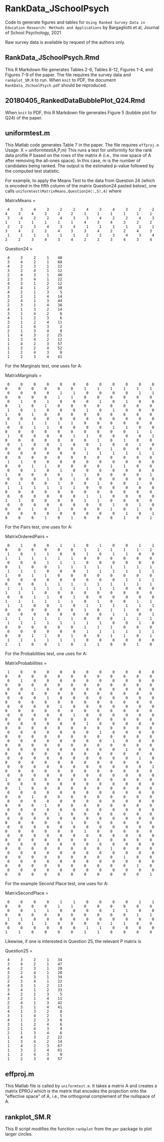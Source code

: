 # RankData_JSchoolPsych
Code to generate figures and tables for ``Using Ranked Survey Data in Education Research: Methods and Applications`` by Bargagliotti et al, Journal of School Psychology, 2021

Raw survey data is available by request of the authors only.

## RankData_JSchoolPsych.Rmd
This R Markdown file generates Tables 2-6, Tables 8-12, Figures 1-4, and Figures 7-9 of the paper.  The file requires the survey data and `rankplot_SM.R` to run.  When `knit` to PDF, the document `RankData_JSchoolPsych.pdf` should be reproduced. 

## 20180405_RankedDataBubblePlot_Q24.Rmd
When `knit` to PDF, this R Markdown file generates Figure 5 (bubble plot for Q24) of the paper.

## uniformtest.m
This Matlab code generates Table 7 in the paper.  The file requires `effproj.m`
Usage:  X = uniformtest(A,P,m)
This runs a test for uniformity for the rank data profile P based on the rows of the matrix A (i.e., the row space of A after removing the all-ones space). In this case, m is the number of candidates being ranked. The output is the estimated p-value followed by the computed test statistic. 

For example, to apply the Means Test to the data from Question 24 (which is encoded in the fifth column of the matrix Question24 pasted below), one calls `uniformtest(MatrixMeans,Question24(:,5),4)`  where

MatrixMeans =

     4     3     4     3     2     2     4     3     4     3     2     2     4     3     4     3     2     2     1     1     1     1     1     1
     3     4     2     2     4     3     3     4     2     2     4     3     1     1     1     1     1     1     4     3     4     3     2     2
     2     2     3     4     3     4     1     1     1     1     1     1     3     4     2     2     4     3     3     4     2     2     4     3
     1     1     1     1     1     1     2     2     3     4     3     4     2     2     3     4     3     4     2     2     3     4     3     4
    
Question24 =

     4     3     2     1    40
     3     4     2     1    68
     4     2     3     1    22
     3     2     4     1    12
     2     4     3     1    40
     2     3     4     1    22
     4     3     1     2    12
     3     4     1     2    30
     4     2     1     3     5
     3     2     1     4    14
     2     4     1     3    44
     2     3     1     4    38
     4     1     3     2    14
     3     1     4     2     6
     4     1     2     3     6
     3     1     2     4    11
     2     1     4     3     2
     2     1     3     4     8
     1     4     3     2    25
     1     3     4     2    12
     1     4     2     3    57
     1     3     2     4    52
     1     2     4     3     8
     1     2     3     4    41
 
 For the Marginals test, one uses for A:
 
 MatrixMarginals =

     0     0     0     0     0     0     0     0     0     0     0     0     0     0     0     0     0     0     1     1     1     1     1     1
     0     0     0     0     1     1     0     0     0     0     1     1     0     0     0     0     1     1     0     0     0     0     0     0
     0     1     0     1     0     0     0     1     0     1     0     0     0     1     0     1     0     0     0     0     0     0     0     0
     1     0     1     0     0     0     1     0     1     0     0     0     1     0     1     0     0     0     0     0     0     0     0     0
     0     0     0     0     0     0     0     0     0     0     0     0     1     1     1     1     1     1     0     0     0     0     0     0
     0     0     1     1     0     0     0     0     1     1     0     0     0     0     0     0     0     0     0     0     0     0     1     1
     1     0     0     0     0     1     1     0     0     0     0     1     0     0     0     0     0     0     0     1     0     1     0     0
     0     1     0     0     1     0     0     1     0     0     1     0     0     0     0     0     0     0     1     0     1     0     0     0
     0     0     0     0     0     0     1     1     1     1     1     1     0     0     0     0     0     0     0     0     0     0     0     0
     1     1     0     0     0     0     0     0     0     0     0     0     0     0     1     1     0     0     0     0     1     1     0     0
     0     0     1     0     1     0     0     0     0     0     0     0     1     0     0     0     0     1     1     0     0     0     0     1
     0     0     0     1     0     1     0     0     0     0     0     0     0     1     0     0     1     0     0     1     0     0     1     0
     1     1     1     1     1     1     0     0     0     0     0     0     0     0     0     0     0     0     0     0     0     0     0     0
     0     0     0     0     0     0     1     1     0     0     0     0     1     1     0     0     0     0     1     1     0     0     0     0
     0     0     0     0     0     0     0     0     1     0     1     0     0     0     1     0     1     0     0     0     1     0     1     0
     0     0     0     0     0     0     0     0     0     1     0     1     0     0     0     1     0     1     0     0     0     1     0     1

For the Pairs test, one uses for A:

MatrixOrderedPairs =

     0     1     0     0     1     1     0     1     0     0     1     1     0     0     0     0     0     0     1     1     1     1     1     1
     1     0     1     1     0     0     1     0     1     1     0     0     1     1     1     1     1     1     0     0     0     0     0     0
     0     0     0     1     1     1     0     0     0     0     0     0     0     1     0     0     1     1     1     1     1     1     1     1
     1     1     1     0     0     0     1     1     1     1     1     1     1     0     1     1     0     0     0     0     0     0     0     0
     0     0     0     0     0     0     0     0     0     1     1     1     0     0     0     1     1     1     1     1     1     1     1     1
     1     1     1     1     1     1     1     1     1     0     0     0     1     1     1     0     0     0     0     0     0     0     0     0
     0     0     1     1     0     1     0     0     0     0     0     0     1     1     1     1     1     1     0     1     0     0     1     1
     1     1     0     0     1     0     1     1     1     1     1     1     0     0     0     0     0     0     1     0     1     1     0     0
     0     0     0     0     0     0     0     0     1     1     0     1     1     1     1     1     1     1     0     0     0     1     1     1
     1     1     1     1     1     1     1     1     0     0     1     0     0     0     0     0     0     0     1     1     1     0     0     0
     0     0     0     0     0     0     1     1     1     1     1     1     0     0     1     1     0     1     0     0     1     1     0     1
     1     1     1     1     1     1     0     0     0     0     0     0     1     1     0     0     1     0     1     1     0     0     1     0

For the Probabilities test, one uses for A:

MatrixProbabilities =

     1     0     0     0     0     0     0     0     0     0     0     0     0     0     0     0     0     0     0     0     0     0     0     0
     0     1     0     0     0     0     0     0     0     0     0     0     0     0     0     0     0     0     0     0     0     0     0     0
     0     0     1     0     0     0     0     0     0     0     0     0     0     0     0     0     0     0     0     0     0     0     0     0
     0     0     0     1     0     0     0     0     0     0     0     0     0     0     0     0     0     0     0     0     0     0     0     0
     0     0     0     0     1     0     0     0     0     0     0     0     0     0     0     0     0     0     0     0     0     0     0     0
     0     0     0     0     0     1     0     0     0     0     0     0     0     0     0     0     0     0     0     0     0     0     0     0
     0     0     0     0     0     0     1     0     0     0     0     0     0     0     0     0     0     0     0     0     0     0     0     0
     0     0     0     0     0     0     0     1     0     0     0     0     0     0     0     0     0     0     0     0     0     0     0     0
     0     0     0     0     0     0     0     0     1     0     0     0     0     0     0     0     0     0     0     0     0     0     0     0
     0     0     0     0     0     0     0     0     0     1     0     0     0     0     0     0     0     0     0     0     0     0     0     0
     0     0     0     0     0     0     0     0     0     0     1     0     0     0     0     0     0     0     0     0     0     0     0     0
     0     0     0     0     0     0     0     0     0     0     0     1     0     0     0     0     0     0     0     0     0     0     0     0
     0     0     0     0     0     0     0     0     0     0     0     0     1     0     0     0     0     0     0     0     0     0     0     0
     0     0     0     0     0     0     0     0     0     0     0     0     0     1     0     0     0     0     0     0     0     0     0     0
     0     0     0     0     0     0     0     0     0     0     0     0     0     0     1     0     0     0     0     0     0     0     0     0
     0     0     0     0     0     0     0     0     0     0     0     0     0     0     0     1     0     0     0     0     0     0     0     0
     0     0     0     0     0     0     0     0     0     0     0     0     0     0     0     0     1     0     0     0     0     0     0     0
     0     0     0     0     0     0     0     0     0     0     0     0     0     0     0     0     0     1     0     0     0     0     0     0
     0     0     0     0     0     0     0     0     0     0     0     0     0     0     0     0     0     0     1     0     0     0     0     0
     0     0     0     0     0     0     0     0     0     0     0     0     0     0     0     0     0     0     0     1     0     0     0     0
     0     0     0     0     0     0     0     0     0     0     0     0     0     0     0     0     0     0     0     0     1     0     0     0
     0     0     0     0     0     0     0     0     0     0     0     0     0     0     0     0     0     0     0     0     0     1     0     0
     0     0     0     0     0     0     0     0     0     0     0     0     0     0     0     0     0     0     0     0     0     0     1     0
     0     0     0     0     0     0     0     0     0     0     0     0     0     0     0     0     0     0     0     0     0     0     0     1

For the example Second Place test, one uses for A:

MatrixSecondPlace =

     0     0     0     0     1     1     0     0     0     0     1     1     0     0     0     0     1     1     0     0     0     0     0     0
     0     0     1     1     0     0     0     0     1     1     0     0     0     0     0     0     0     0     0     0     0     0     1     1
     1     1     0     0     0     0     0     0     0     0     0     0     0     0     1     1     0     0     0     0     1     1     0     0
     0     0     0     0     0     0     1     1     0     0     0     0     1     1     0     0     0     0     1     1     0     0     0     0

Likewise, if one is interested in Question 25, the relevant P matrix is

Question25 =

     4     3     2     1    34
     3     4     2     1    47
     4     2     3     1    20
     3     2     4     1    20
     2     4     3     1    34
     2     3     4     1    22
     4     3     1     2    13
     3     4     1     2    33
     4     2     1     3     5
     3     2     1     4    11
     2     4     1     3    42
     2     3     1     4    41
     4     1     3     2     8
     3     1     4     2     5
     4     1     2     3     8
     3     1     2     4     6
     2     1     4     3     4
     2     1     3     4     6
     1     4     3     2    22
     1     3     4     2    14
     1     4     2     3    67
     1     3     2     4    61
     1     2     4     3     9
     1     2     3     4    57


## effproj.m
This Matlab file is called by `uniformtest.m`.  It takes a matrix A and creates a matrix EPROJ which is the matrix that encodes the projection onto the "effective space" of A, i.e., the orthogonal complement of the nullspace of A.  

## rankplot_SM.R
This R script modifies the function `rankplot` from the `pmr` package to plot larger circles.
